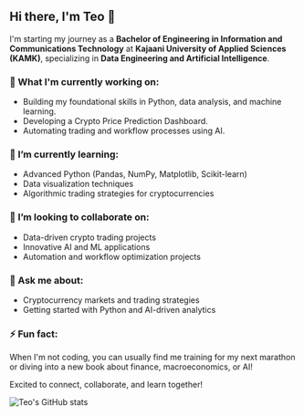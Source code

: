 ## Hi there, I'm Teo 👋

I'm starting my journey as a **Bachelor of Engineering in Information and Communications Technology** at **Kajaani University of Applied Sciences (KAMK)**, specializing in **Data Engineering and Artificial Intelligence**.

### 🔭 What I'm currently working on:

* Building my foundational skills in Python, data analysis, and machine learning.
* Developing a Crypto Price Prediction Dashboard.
* Automating trading and workflow processes using AI.

### 🌱 I’m currently learning:

* Advanced Python (Pandas, NumPy, Matplotlib, Scikit-learn)
* Data visualization techniques
* Algorithmic trading strategies for cryptocurrencies

### 👯 I’m looking to collaborate on:

* Data-driven crypto trading projects
* Innovative AI and ML applications
* Automation and workflow optimization projects

### 💬 Ask me about:

* Cryptocurrency markets and trading strategies
* Getting started with Python and AI-driven analytics


### ⚡ Fun fact:

When I'm not coding, you can usually find me training for my next marathon or diving into a new book about finance, macroeconomics, or AI!

Excited to connect, collaborate, and learn together!


![Teo's GitHub stats](https://github-readme-stats.vercel.app/api?username=papacker&show_icons=true&theme=synthwave)
